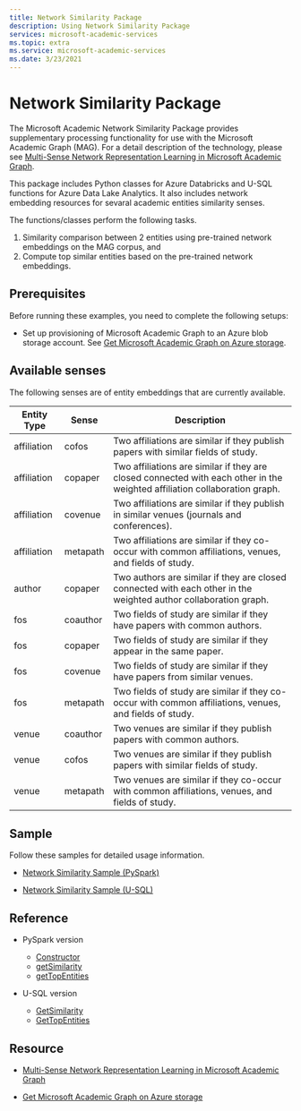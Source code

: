 ```yaml
---
title: Network Similarity Package
description: Using Network Similarity Package
services: microsoft-academic-services
ms.topic: extra
ms.service: microsoft-academic-services
ms.date: 3/23/2021
---
```

# Network Similarity Package

The Microsoft Academic Network Similarity Package provides supplementary processing functionality for use with the Microsoft Academic Graph (MAG). For a detail description of the technology, please see [Multi-Sense Network Representation Learning in Microsoft Academic Graph](https://www.microsoft.com/research/project/academic/articles/multi-sense-network-representation-learning-in-microsoft-academic-graph/).

This package includes Python classes for Azure Databricks and U-SQL functions for Azure Data Lake Analytics. It also includes network embedding resources for sevaral academic entities similarity senses.

The functions/classes perform the following tasks.

1. Similarity comparison between 2 entities using pre-trained network embeddings on the MAG corpus, and
2. Compute top similar entities based on the pre-trained network embeddings.

## Prerequisites

Before running these examples, you need to complete the following setups:

* Set up provisioning of Microsoft Academic Graph to an Azure blob storage account. See [Get Microsoft Academic Graph on Azure storage](get-started-setup-provisioning.md).

## Available senses

The following senses are of entity embeddings that are currently available.
 
  |Entity Type|Sense|Description|
  |---|---|---|
  | affiliation | cofos | Two affiliations are similar if they publish papers with similar fields of study.|
  | affiliation | copaper | Two affiliations are similar if they are closed connected with each other in the weighted affiliation collaboration graph.|
  | affiliation | covenue | Two affiliations are similar if they publish in similar venues (journals and conferences).|
  | affiliation | metapath | Two affiliations are similar if they co-occur with common affiliations, venues, and fields of study.|
  | author | copaper | Two authors are similar if they are closed connected with each other in the weighted author collaboration graph.|
  | fos | coauthor | Two fields of study are similar if they have papers with common authors.|
  | fos | copaper | Two fields of study are similar if they appear in the same paper.|
  | fos | covenue | Two fields of study are similar if they have papers from similar venues.|
  | fos | metapath | Two fields of study are similar if they co-occur with common affiliations, venues, and fields of study.|
  | venue | coauthor | Two venues are similar if they publish papers with common authors.|
  | venue | cofos | Two venues are similar if they publish papers with similar fields of study.|
  | venue | metapath | Two venues are similar if they co-occur with common affiliations, venues, and fields of study.|

## Sample

Follow these samples for detailed usage information.

- [Network Similarity Sample (PySpark)](samples-databricks-network-similarity.md)

- [Network Similarity Sample (U-SQL)](samples-usql-network-similarity.md)

## Reference

- PySpark version
  - [Constructor](network-similarity-databricks-constructor.md)
  - [getSimilarity](network-similarity-databricks-getsimilarity.md)
  - [getTopEntities](network-similarity-databricks-gettopentities.md)

- U-SQL version
  - [GetSimilarity](network-similarity-usql-getsimilarity.md)
  - [GetTopEntities](network-similarity-usql-gettopentities.md)

## Resource

- [Multi-Sense Network Representation Learning in Microsoft Academic Graph](https://www.microsoft.com/research/project/academic/articles/multi-sense-network-representation-learning-in-microsoft-academic-graph/)

- [Get Microsoft Academic Graph on Azure storage](get-started-setup-provisioning.md)
